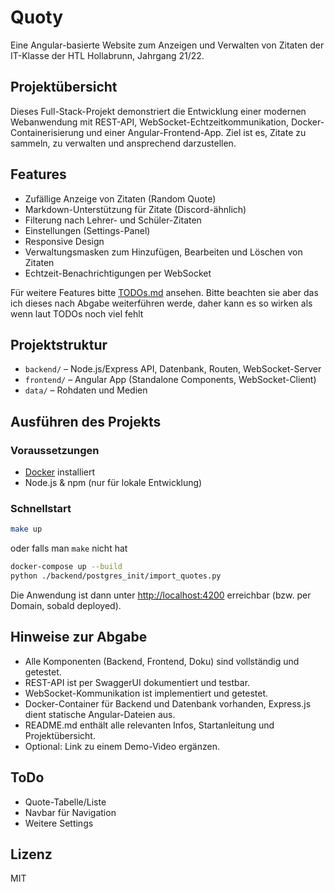 # Quoty
Eine Angular-basierte Website zum Anzeigen und Verwalten von Zitaten der IT-Klasse der HTL Hollabrunn, Jahrgang 21/22.

## Projektübersicht
Dieses Full-Stack-Projekt demonstriert die Entwicklung einer modernen Webanwendung mit REST-API, WebSocket-Echtzeitkommunikation, Docker-Containerisierung und einer Angular-Frontend-App. Ziel ist es, Zitate zu sammeln, zu verwalten und ansprechend darzustellen.

## Features
- Zufällige Anzeige von Zitaten (Random Quote)
- Markdown-Unterstützung für Zitate (Discord-ähnlich)
- Filterung nach Lehrer- und Schüler-Zitaten
- Einstellungen (Settings-Panel)
- Responsive Design
- Verwaltungsmasken zum Hinzufügen, Bearbeiten und Löschen von Zitaten
- Echtzeit-Benachrichtigungen per WebSocket

Für weitere Features bitte [TODOs.md](./TODOs.md) ansehen.
Bitte beachten sie aber das ich dieses nach Abgabe weiterführen werde, daher kann es so wirken als wenn laut TODOs noch viel fehlt
## Projektstruktur
- `backend/` – Node.js/Express API, Datenbank, Routen, WebSocket-Server
- `frontend/` – Angular App (Standalone Components, WebSocket-Client)
- `data/` – Rohdaten und Medien

## Ausführen des Projekts

### Voraussetzungen
- [Docker](https://www.docker.com/) installiert
- Node.js & npm (nur für lokale Entwicklung)

### Schnellstart

```sh
make up
```
oder falls man `make` nicht hat
```sh
docker-compose up --build
python ./backend/postgres_init/import_quotes.py
```

Die Anwendung ist dann unter [http://localhost:4200](http://localhost:4200) erreichbar (bzw. per Domain, sobald deployed).

## Hinweise zur Abgabe
- Alle Komponenten (Backend, Frontend, Doku) sind vollständig und getestet.
- REST-API ist per SwaggerUI dokumentiert und testbar.
- WebSocket-Kommunikation ist implementiert und getestet.
- Docker-Container für Backend und Datenbank vorhanden, Express.js dient statische Angular-Dateien aus.
- README.md enthält alle relevanten Infos, Startanleitung und Projektübersicht.
- Optional: Link zu einem Demo-Video ergänzen.

## ToDo
- Quote-Tabelle/Liste
- Navbar für Navigation
- Weitere Settings

## Lizenz
MIT
